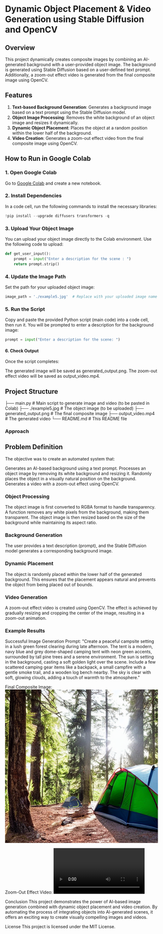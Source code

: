 # Dynamic Object Placement & Video Generation using Stable Diffusion and OpenCV

## Overview

This project dynamically creates composite images by combining an AI-generated background with a user-provided object image. The background is generated using Stable Diffusion based on a user-defined text prompt. Additionally, a zoom-out effect video is generated from the final composite image using OpenCV.

## Features

1. **Text-based Background Generation**: Generates a background image based on a text prompt using the Stable Diffusion model.
2. **Object Image Processing**: Removes the white background of an object image and resizes it dynamically.
3. **Dynamic Object Placement**: Places the object at a random position within the lower half of the background.
4. **Video Creation**: Generates a zoom-out effect video from the final composite image using OpenCV.

## How to Run in Google Colab

### 1. Open Google Colab
Go to [Google Colab](https://colab.research.google.com/) and create a new notebook.

### 2. Install Dependencies
In a code cell, run the following commands to install the necessary libraries:
```python
!pip install --upgrade diffusers transformers -q
```
### 3. Upload Your Object Image
You can upload your object image directly to the Colab environment. Use the following code to upload:

```python
def get_user_input():
    prompt = input("Enter a description for the scene : ")
    return prompt.strip()
```
### 4. Update the Image Path
Set the path for your uploaded object image:

```python
image_path = './example5.jpg'  # Replace with your uploaded image name
```
### 5. Run the Script
Copy and paste the provided Python script (main code) into a code cell, then run it. You will be prompted to enter a description for the background image:

```python
prompt = input("Enter a description for the scene: ")
```
#### 6. Check Output
Once the script completes:

The generated image will be saved as generated_output.png.
The zoom-out effect video will be saved as output_video.mp4.
## Project Structure

├── main.py                     # Main script to generate image and video (to be pasted in Colab)
├── ./example5.jpg              # The object image (to be uploaded)
├── generated_output.png         # The final composite image
├── output_video.mp4             # The generated video
└── README.md                    # This README file
### Approach
## Problem Definition
The objective was to create an automated system that:

Generates an AI-based background using a text prompt.
Processes an object image by removing its white background and resizing it.
Randomly places the object in a visually natural position on the background.
Generates a video with a zoom-out effect using OpenCV.
### Object Processing
The object image is first converted to RGBA format to handle transparency. A function removes any white pixels from the background, making them transparent. The object image is then resized based on the size of the background while maintaining its aspect ratio.

### Background Generation
The user provides a text description (prompt), and the Stable Diffusion model generates a corresponding background image.

### Dynamic Placement
The object is randomly placed within the lower half of the generated background. This ensures that the placement appears natural and prevents the object from being placed out of bounds.

### Video Generation
A zoom-out effect video is created using OpenCV. The effect is achieved by gradually resizing and cropping the center of the image, resulting in a zoom-out animation.

### Example Results
Successful Image Generation
Prompt: "Create a peaceful campsite setting in a lush green forest clearing during late afternoon. The tent is a modern, navy blue and grey dome-shaped camping tent with neon green accents, surrounded by tall pine trees and a serene environment. The sun is setting in the background, casting a soft golden light over the scene. Include a few scattered camping gear items like a backpack, a small campfire with a gentle smoke trail, and a wooden log bench nearby. The sky is clear with soft, glowing clouds, adding a touch of warmth to the atmosphere."


Final Composite Image:
![Successful Image Generation](./generated_output.png)


Zoom-Out Effect Video:
![Zoom-Out Effect Video](./output_video.mp4)

Conclusion
This project demonstrates the power of AI-based image generation combined with dynamic object placement and video creation. By automating the process of integrating objects into AI-generated scenes, it offers an exciting way to create visually compelling images and videos.

License
This project is licensed under the MIT License.
